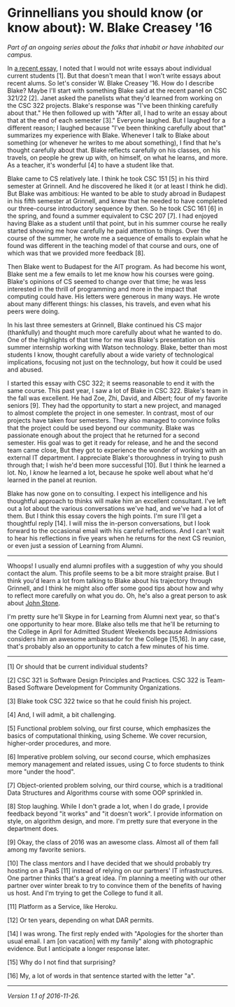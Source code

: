 Grinnellians you should know (or know about): W. Blake Creasey '16
==================================================================

*Part of an ongoing series about the folks that inhabit or have inhabited
our campus.*

In [a recent essay](writing-about-current-students.html), I noted that I
would not write essays about individual current students [1].  But that
doesn't mean that I won't write essays about recent alums.  So let's
consider W. Blake Creasey '16.  How do I describe Blake?  Maybe I'll
start with something Blake said at the recent panel on CSC 321/22 [2].
Janet asked the panelists what they'd learned from working on the CSC 322
projects.  Blake's response was "I've been thinking carefully about that."
He then followed up with "After all, I had to write an essay about that
at the end of each semester [3]."  Everyone laughed.  But I laughed for a
different reason; I laughed because "I've been thinking carefully about
that" summarizes my experience with Blake.  Whenever I talk to Blake about
something (or whenever he writes to me about something), I find that he's
thought carefully about that.  Blake reflects carefully on his classes,
on his travels, on people he grew up with, on himself, on what he learns,
and more.  As a teacher, it's wonderful [4] to have a student like that.

Blake came to CS relatively late.  I think he took CSC 151 [5] in his
third semester at Grinnell.  And he discovered he liked it (or at least
I think he did).  But Blake was ambitious: He wanted to be able to study
abroad in Budapest in his fifth semester at Grinnell, and knew that he
needed to have completed our three-course introductory sequence by then.
So he took CSC 161 [6] in the spring, and found a summer equivalent to
CSC 207 [7].  I had enjoyed having Blake as a student until that point,
but in his summer course he really started showing me how carefully he
paid attention to things.  Over the course of the summer, he wrote me a
sequence of emails to explain what he found was different in the teaching
model of that course and ours, one of which was that we provided more
feedback [8].

Then Blake went to Budapest for the AIT program.  As had become his wont,
Blake sent me a few emails to let me know how his courses were going.
Blake's opinions of CS seemed to change over that time; he was less
interested in the thrill of programming and more in the impact that
computing could have.    His letters were generous in many ways. He
wrote about many different things: his classes, his travels, and even
what his peers were doing.

In his last three semesters at Grinnell, Blake continued his CS major
(thankfully) and thought much more carefully about what he wanted to do.
One of the highlights of that time for me was Blake's presentation on
his summer internship working with Watson technology.  Blake, better
than most students I know, thought carefully about a wide variety of
technological implications, focusing not just on the technology, but
how it could be used and abused.

I started this essay with CSC 322; it seems reasonable to end it with
the same course.  This past year, I saw a lot of Blake in CSC 322.
Blake's team in the fall was excellent.  He had Zoe, Zhi, David, and
Albert; four of my favorite seniors [9].  They had the opportunity
to start a new project, and managed to almost complete the project
in one semester.  In contrast, most of our projects have taken four
semesters.  They also managed to convince folks that the project could
be used beyond our community.  Blake was passionate enough about the
project that he returned for a second semester.  His goal was to get
it ready for release, and he and the second team came close,  But they
got to experience the wonder of working with an external IT department.
I appreciate Blake's thoroughness in trying to push through that; I wish
he'd been more successful [10].  But I think he learned a lot.  No, I
*know* he learned a lot, because he spoke well about what he'd learned
in the panel at reunion.

Blake has now gone on to consulting.  I expect his intelligence and his
thoughtful approach to thinks will make him an excellent consultant.
I've left out a lot about the various conversations we've had, and we've
had a lot of them.  But I think this essay covers the high points.  I'm
sure I'll get a thoughtful reply [14].  I will miss the in-person conversations,
but I look forward to the occasional email with his careful reflections.
And I can't wait to hear his reflections in five years when he returns
for the next CS reunion, or even just a session of Learning from Alumni.

---

Whoops!  I usually end alumni profiles with a suggestion of why you
should contact the alum.  This profile seems to be a bit more straight
praise.  But I think you'd learn a lot from talking to Blake about his
trajectory through Grinnell, and I think he might also offer some 
good tips about how and why to reflect more carefully on what you do.
Oh, he's also a great person to ask about [John Stone](john-stone.html).

I'm pretty sure he'll Skype in for Learning from Alumni next year, so
that's one opportunity to hear more.  Blake also tells me that he'll
be returning to the College in April for Admitted Student Weekends
because Admissions considers him an awesome ambassador for the College
[15,16].  In any case, that's probably also an opportunity to catch a few
minutes of his time.

---

[1] Or should that be current individual students?

[2] CSC 321 is Software Design Principles and Practices.  CSC 322 is
Team-Based Software Development for Community Organizations.  

[3] Blake took CSC 322 twice so that he could finish his project.

[4] And, I will admit, a bit challenging.

[5] Functional problem solving, our first course, which emphasizes
the basics of computational thinking, using Scheme.  We cover recursion,
higher-order procedures, and more.

[6] Imperative problem solving, our second course, which emphasizes
memory management and related issues, using C to force students to
think more "under the hood".

[7] Object-oriented problem solving, our third course, which is a
traditional Data Structures and Algorithms course with some OOP
sprinkled in.

[8] Stop laughing.  While I don't grade a lot, when I do grade, I provide
feedback beyond "it works" and "it doesn't work".  I provide information
on style, on algorithm design, and more.  I'm pretty sure that everyone
in the department does.

[9] Okay, the class of 2016 was an awesome class.  Almost all of them
fall among my favorite seniors.

[10] The class mentors and I have decided that we should probably try
hosting on a PaaS [11] instead of relying on our partners' IT infrastructures.
One partner thinks that's a great idea.  I'm planning a meeting with our
other partner over winter break to try to convince them of the benefits
of having us host.  And I'm trying to get the College to fund it all.

[11] Platform as a Service, like Heroku.

[12] Or ten years, depending on what DAR permits.

[14] I was wrong. The first reply ended with "Apologies for the shorter
than usual email. I am [on vacation] with my family" along with photographic
evidence. But I anticipate a longer response later.

[15] Why do I not find that surprising?

[16] My, a lot of words in that sentence started with the letter "a".

---

*Version 1.1 of 2016-11-26.*
